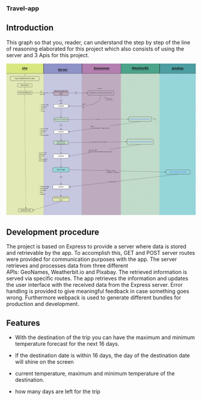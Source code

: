 ### Travel-app


 ## Introduction 
This graph so that you, reader, can understand the step by step of the line of reasoning elaborated for this project which also consists of using the server and 3 Apis for this project.

![flwochart](./src/client/styles/grafico.jpg)

 ## Development procedure
 
The project is based on Express to provide a server where data is stored and retrievable by the app. To accomplish this, GET and POST server routes were provided for communication purposes with the app. The server retrieves and processes data from three different APIs: GeoNames, Weatherbit.io and Pixabay. The retrieved information is served via specific routes. The app retrieves the information and updates the user interface with the received data from the Express server. Error handling is provided to give meaningful feedback in case something goes wrong. Furthermore webpack is used to generate different bundles for production and development.

## Features

* With the destination of the trip you can have the maximum and minimum temperature forecast for the next 16 days.

* If the destination date is within 16 days, the day of the destination date will shine on the screen

* current temperature, maximum and minimum temperature of the destination.

* how many days are left for the trip
